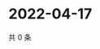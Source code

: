 # 2022-04-17

共 0 条

<!-- BEGIN WEIBO -->
<!-- 最后更新时间 Sun Apr 17 2022 02:18:42 GMT+0800 (China Standard Time) -->

<!-- END WEIBO -->

